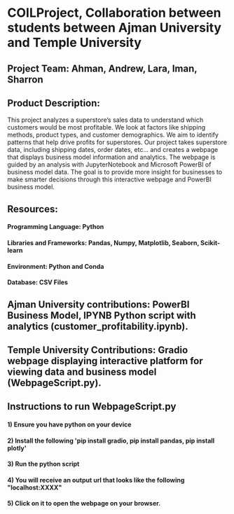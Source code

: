 # COILProject, Collaboration between students between Ajman University and Temple University

## Project Team: Ahman, Andrew, Lara, Iman, Sharron

## Product Description:
This project analyzes a superstore’s sales data to understand which customers would be most profitable. We look at factors like shipping methods, product types, and customer demographics. We aim to identify patterns that help drive profits for superstores. Our project takes superstore data, including shipping dates, order dates, etc... and creates a webpage that displays business model information and analytics. The webpage is guided by an analysis with JupyterNotebook and Microsoft PowerBI of business model data. The goal is to provide more insight for businesses to make smarter decisions through this interactive webpage and PowerBI business model.

## Resources:
#### Programming Language: Python
#### Libraries and Frameworks: Pandas, Numpy, Matplotlib, Seaborn, Scikit-learn
#### Environment: Python and Conda
#### Database: CSV Files

## Ajman University contributions: PowerBI Business Model, IPYNB Python script with analytics (customer_profitability.ipynb).

## Temple University Contributions: Gradio webpage displaying interactive platform for viewing data and business model (WebpageScript.py).

## Instructions to run WebpageScript.py
#### 1) Ensure you have python on your device
#### 2) Install the following 'pip install gradio, pip install pandas, pip install plotly'
#### 3) Run the python script
#### 4) You will receive an output url that looks like the following "localhost:XXXX" 
#### 5) Click on it to open the webpage on your browser.

